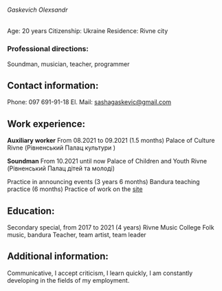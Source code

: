 ###### Gaskevich Olexsandr
Age:            20 years
Citizenship:    Ukraine
Residence:      Rivne city

### Professional directions:
Soundman, musician, teacher, programmer

## Contact information:
Phone:          097 691-91-18
El. Mail:       sashagaskevic@gmail.com

## Work experience:
**Auxiliary worker**
From 08.2021 to 09.2021 (1.5 months)
Palace of Culture Rivne (Рівненський Палац культури )

**Soundman**
From 10.2021 until now
Palace of Children and Youth Rivne (Рівненський Палац дітей та молоді)

Practice in announcing events (3 years 6 months)
Bandura teaching practice (6 months)
Practice of work on the [site](https://github.com/Zaluzhna/grace_rivne)

## Education:
Secondary special, from 2017 to 2021 (4 years)
Rivne Music College
Folk music, bandura
Teacher, team artist, team leader

## Additional information:
Communicative, I accept criticism, I learn quickly, I am constantly developing in the fields of my employment.
